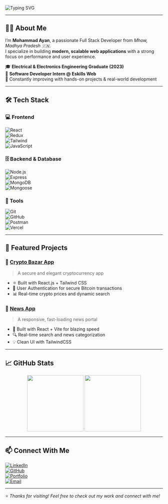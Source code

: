 <!-- Profile Banner -->
<img src="https://readme-typing-svg.herokuapp.com?font=Fira+Code&size=25&duration=4000&pause=1000&color=F7D51D&center=true&vCenter=true&width=1000&lines=Hi+there!+I'm+Mohammad+Ayan+👋;Full+Stack+Developer+%F0%9F%92%BB;React+%7C+Node.js+%7C+MongoDB+Enthusiast;Welcome+to+my+GitHub+Profile!" alt="Typing SVG" />

---

## 👨‍💻 About Me

I’m **Mohammad Ayan**, a passionate Full Stack Developer from *Mhow, Madhya Pradesh 🇮🇳*.  
I specialize in building **modern, scalable web applications** with a strong focus on performance and user experience.

🎓 **Electrical & Electronics Engineering Graduate (2023)**  
💼 **Software Developer Intern @ Eskills Web**  
🚀 Constantly improving with hands-on projects & real-world development

---

## 🛠️ Tech Stack

### 💻 Frontend  
![React](https://img.shields.io/badge/-React-61DAFB?logo=react&logoColor=black&style=flat)  
![Redux](https://img.shields.io/badge/-Redux-764ABC?logo=redux&logoColor=white&style=flat)  
![Tailwind](https://img.shields.io/badge/-TailwindCSS-38B2AC?logo=tailwind-css&logoColor=white&style=flat)  
![JavaScript](https://img.shields.io/badge/-JavaScript-F7DF1E?logo=javascript&logoColor=black&style=flat)

### 🗄️ Backend & Database  
![Node.js](https://img.shields.io/badge/-Node.js-339933?logo=node.js&logoColor=white&style=flat)  
![Express](https://img.shields.io/badge/-Express-000000?logo=express&logoColor=white&style=flat)  
![MongoDB](https://img.shields.io/badge/-MongoDB-47A248?logo=mongodb&logoColor=white&style=flat)  
![Mongoose](https://img.shields.io/badge/-Mongoose-880000?style=flat)

### 🧰 Tools  
![Git](https://img.shields.io/badge/-Git-F05032?logo=git&logoColor=white&style=flat)  
![GitHub](https://img.shields.io/badge/-GitHub-181717?logo=github&logoColor=white&style=flat)  
![Postman](https://img.shields.io/badge/-Postman-FF6C37?logo=postman&logoColor=white&style=flat)  
![Vercel](https://img.shields.io/badge/-Vercel-000000?logo=vercel&logoColor=white&style=flat)

---

## 🌟 Featured Projects

### 🔐 [Crypto Bazar App](https://crypto-app-iota-virid.vercel.app/)
> A secure and elegant cryptocurrency app
- ⚛️ Built with React.js + Tailwind CSS
- 🔐 User Authentication for secure Bitcoin transactions
- 📊 Real-time crypto prices and dynamic search

### 📰 [News App](https://news-app-lilac-six.vercel.app/)
> A responsive, fast-loading news portal
- 🚀 Built with React + Vite for blazing speed
- 🔍 Real-time search and news categorization
- 💡 Clean UI with TailwindCSS

---

## 📈 GitHub Stats

<p align="center">
  <img src="https://github-readme-stats.vercel.app/api?username=mdayan96386&show_icons=true&theme=radical" height="180" />
  <img src="https://github-readme-streak-stats.herokuapp.com?user=mdayan96386&theme=radical" height="180" />
</p>

---

## 📫 Connect With Me

[![LinkedIn](https://img.shields.io/badge/-MohammadAyan-blue?style=flat&logo=Linkedin&logoColor=white)](https://www.linkedin.com/in/mohammadayan)  
[![GitHub](https://img.shields.io/badge/-GitHub-333?style=flat&logo=github&logoColor=white)](https://github.com/mdayan96386)  
[![Portfolio](https://img.shields.io/badge/-Portfolio-000?style=flat&logo=vercel&logoColor=white)](https://portfolio-delta-sepia-29.vercel.app)  
[![Email](https://img.shields.io/badge/-ayan96386@gmail.com-D14836?style=flat&logo=gmail&logoColor=white)](mailto:ayan96386@gmail.com)

---

⭐ *Thanks for visiting! Feel free to check out my work and connect with me!*
